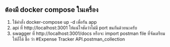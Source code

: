 

## ต้องมี docker compose ในเครื่อง
1. ใช้คำสั่ง docker-compose up -d เพื่อรัน app 
2. api ที่ http://localhost:3001 ให้แน่ใจชัดว่าไม่มี port ชนกันด้วยนะครับ
3. swagger ที่ http://localhost:3001/docs หรือจะ import postman file ที่จัดเตรียมให้ก็ได้ ชื่อ ว่า #Expense Tracker API.postman_collection
